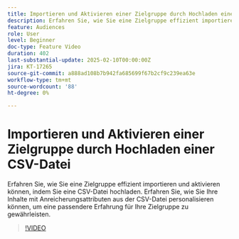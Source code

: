 ```yaml
---
title: Importieren und Aktivieren einer Zielgruppe durch Hochladen einer CSV-Datei
description: Erfahren Sie, wie Sie eine Zielgruppe effizient importieren und aktivieren können, indem Sie eine CSV-Datei hochladen. Erfahren Sie, wie Sie Ihre Inhalte mit Anreicherungsattributen aus der CSV-Datei personalisieren können, um eine passendere Erfahrung für Ihre Zielgruppe zu gewährleisten.
feature: Audiences
role: User
level: Beginner
doc-type: Feature Video
duration: 402
last-substantial-update: 2025-02-10T00:00:00Z
jira: KT-17265
source-git-commit: a888ad108b7b942fa685699f67b2cf9c239ea63e
workflow-type: tm+mt
source-wordcount: '88'
ht-degree: 0%

---
```



# Importieren und Aktivieren einer Zielgruppe durch Hochladen einer CSV-Datei

Erfahren Sie, wie Sie eine Zielgruppe effizient importieren und aktivieren können, indem Sie eine CSV-Datei hochladen. Erfahren Sie, wie Sie Ihre Inhalte mit Anreicherungsattributen aus der CSV-Datei personalisieren können, um eine passendere Erfahrung für Ihre Zielgruppe zu gewährleisten.

>[!VIDEO](https://video.tv.adobe.com/v/3444298/?learn=on&enablevpops)
